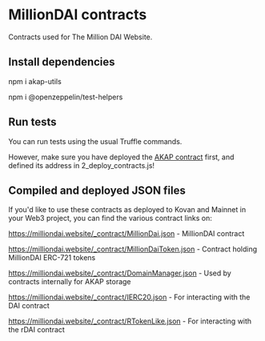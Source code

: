 # MillionDAI contracts

Contracts used for The Million DAI Website.

## Install dependencies

npm i akap-utils

npm i @openzeppelin/test-helpers

## Run tests

You can run tests using the usual Truffle commands.

However, make sure you have deployed the [AKAP contract](https://github.com/cfelde/AKAP) first, and defined its address in 2_deploy_contracts.js!

## Compiled and deployed JSON files

If you'd like to use these contracts as deployed to Kovan and Mainnet in your Web3 project, you can find the various contract links on:

https://milliondai.website/_contract/MillionDai.json - MillionDAI contract

https://milliondai.website/_contract/MillionDaiToken.json - Contract holding MillionDAI ERC-721 tokens

https://milliondai.website/_contract/DomainManager.json - Used by contracts internally for AKAP storage

https://milliondai.website/_contract/IERC20.json - For interacting with the DAI contract

https://milliondai.website/_contract/RTokenLike.json - For interacting with the rDAI contract
